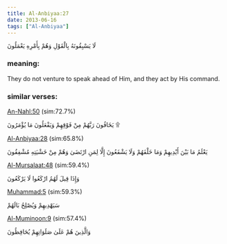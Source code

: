 ```yaml
---
title: Al-Anbiyaa:27
date: 2013-06-16
tags: ["Al-Anbiyaa"]
---
```

لَا يَسْبِقُونَهُ بِالْقَوْلِ وَهُمْ بِأَمْرِهِ يَعْمَلُونَ
### meaning: 
They do not venture to speak ahead of Him, and they act by His command.
### similar verses: 

[An-Nahl:50](/16/50) (sim:72.7%)

يَخَافُونَ رَبَّهُمْ مِنْ فَوْقِهِمْ وَيَفْعَلُونَ مَا يُؤْمَرُونَ ۩

[Al-Anbiyaa:28](/21/28) (sim:65.8%)

يَعْلَمُ مَا بَيْنَ أَيْدِيهِمْ وَمَا خَلْفَهُمْ وَلَا يَشْفَعُونَ إِلَّا لِمَنِ ارْتَضَىٰ وَهُمْ مِنْ خَشْيَتِهِ مُشْفِقُونَ

[Al-Mursalaat:48](/77/48) (sim:59.4%)

وَإِذَا قِيلَ لَهُمُ ارْكَعُوا لَا يَرْكَعُونَ

[Muhammad:5](/47/5) (sim:59.3%)

سَيَهْدِيهِمْ وَيُصْلِحُ بَالَهُمْ

[Al-Muminoon:9](/23/9) (sim:57.4%)

وَالَّذِينَ هُمْ عَلَىٰ صَلَوَاتِهِمْ يُحَافِظُونَ
